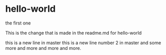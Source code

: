 # hello-world
the first one 

This is the change that is made in the readme.md for hello-world 

this is a new line in master
this is a new line number 2 in master
and some more
and more and more and more.
